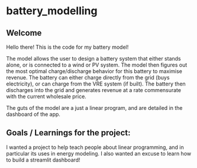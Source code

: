 # battery_modelling

## Welcome
Hello there! This is the code for my battery model! 

The model allows the user to design a battery system that either stands alone, or is connected to a wind or PV system. The model then figures out the most optimal charge/discharge behavior for this battery to maximise revenue. The battery can either charge directly from the grid (buys electricity), or can charge from the VRE system (if built). The battery then discharges into the grid and generates revenue at a rate commensurate with the current wholesale price.

The guts of the model are a just a linear program, and are detailed in the dashboard of the app.


## Goals / Learnings for the project: 
I wanted a project to help teach people about linear programming, and in particular its uses in energy modeling. I also wanted an excuse to learn how to build a streamlit dashboard! 
